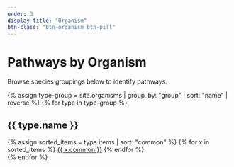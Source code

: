```yaml
---
order: 3
display-title: "Organism"
btn-class: "btn-organism btn-pill"
---
```


<h1>Pathways by Organism</h1>
<p>Browse species groupings below to identify pathways.</p>
{% assign type-group = site.organisms | group_by: "group" | sort: "name" | reverse  %}
{% for type in type-group %}
<section class="facet">
  <div class="facet-header"> 
    <h2 class="facet-title">{{ type.name }}</h2>
  </div>
  <div class="facet-body" id="{{ type.name }}">
  {% assign sorted_items = type.items | sort: "common" %}
  {% for x in sorted_items %} 
    <a class="btn btn-sm btn-pill btn-organism" href="{{ x.url }}" title="{{x.latin}}">{{ x.common }}</a>
  {% endfor %} 
  </div>
</section>
{% endfor %}
